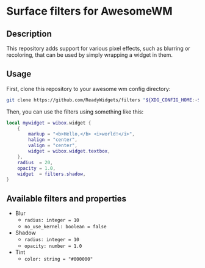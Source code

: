 # Surface filters for AwesomeWM

## Description

This repository adds support for various pixel effects, such as blurring or recoloring, that can be used by simply wrapping a widget in them.

## Usage

First, clone this repository to your awesome wm config directory:

```bash
git clone https://github.com/ReadyWidgets/filters "${XDG_CONFIG_HOME:-$HOME/.config}/awesome/filters"
```

Then, you can use the filters using something like this:

```lua
local mywidget = wibox.widget {
	{
		markup = "<b>Hello,</b> <i>world!</i>",
		halign = "center",
		valign = "center",
		widget = wibox.widget.textbox,
	},
	radius  = 20,
	opacity = 1.0,
	widget  = filters.shadow,
}
```

## Available filters and properties

- Blur
	- `radius: integer = 10`
	- `no_use_kernel: boolean = false`
- Shadow
	- `radius: integer = 10`
	- `opacity: number = 1.0`
- Tint
	- `color: string = "#000000"`
